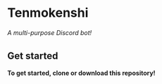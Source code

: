 # Tenmokenshi
###### A multi-purpose Discord bot!

## Get started
**To get started, clone or download this repository!**
